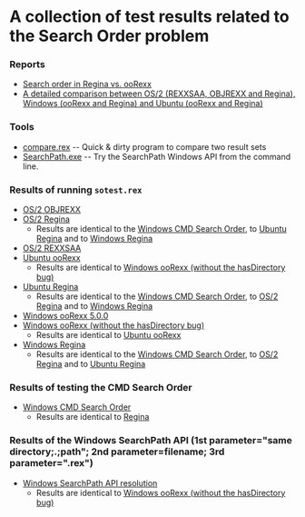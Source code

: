 # A collection of test results related to the Search Order problem

### Reports

* [Search order in Regina vs. ooRexx](Regina-vs-ooRexx.md)
* [A detailed comparison between OS/2 (REXXSAA, OBJREXX and Regina), Windows (ooRexx and Regina) and Ubuntu (ooRexx and Regina)](OS2(REXXSAA,OBJREXX,Regina),Windows(ooRexx,Regina),Ubuntu(ooRexx,Regina).md)

### Tools

* [compare.rex](compare.rex) -- Quick & dirty program to compare two result sets
* [SearchPath.exe](SearchPath.exe) -- Try the SearchPath Windows API from the command line.

### Results of running `sotest.rex`

* [OS/2 OBJREXX](os2.objrexx.results.rex)
* [OS/2 Regina](os2.regina.results.rex)
    * Results are identical to the [Windows CMD Search Order](windows.cmd.results.txt), to [Ubuntu Regina](ubuntu.regina.results.rex) and to [Windows Regina](windows.regina.results.rex)
* [OS/2 REXXSAA](os2.rexxsaa.results.rex)
* [Ubuntu ooRexx](ubuntu.oorexx.results.rex)
    * Results are identical to [Windows ooRexx (without the hasDirectory bug)](windows.oorexx-5.1.0-beta-r12651.results.rex)
* [Ubuntu Regina](ubuntu.regina.results.rex)
    * Results are identical to the [Windows CMD Search Order](windows.cmd.results.txt), to [OS/2 Regina](os2.regina.results.rex) and to [Windows Regina](windows.regina.results.rex)
* [Windows ooRexx 5.0.0](windows.oorexx-5.0.0.results.txt)
* [Windows ooRexx (without the hasDirectory bug)](windows.oorexx-5.1.0-beta-r12651.results.rex)
    * Results are identical to [Ubuntu ooRexx](ubuntu.oorexx.results.rex)
* [Windows Regina](windows.regina.results.rex)
    * Results are identical to the [Windows CMD Search Order](windows.cmd.results.txt), to [OS/2 Regina](os2.regina.results.rex) and to [Ubuntu Regina](ubuntu.regina.results.rex)

### Results of testing the CMD Search Order

* [Windows CMD Search Order](windows.cmd.results.txt)
    * Results are identical to [Regina](windows.regina.results.rex)

### Results of the Windows SearchPath API (1st parameter="same directory;.;path"; 2nd parameter=filename; 3rd parameter=".rex")

* [Windows SearchPath API resolution](windows.SearchPath.results.txt) 
    * Results are identical to [Windows ooRexx (without the hasDirectory bug)](windows.oorexx-5.1.0-beta-r12651.results.rex)

